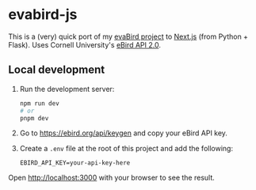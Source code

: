 # evabird-js

This is a (very) quick port of my [evaBird project](https://github.com/evazorro/evabird) to [Next.js](https://nextjs.org) (from Python + Flask).
Uses Cornell University's [eBird API 2.0](https://documenter.getpostman.com/view/664302/S1ENwy59).

## Local development

1. Run the development server:

    ```bash
    npm run dev
    # or
    pnpm dev
    ```
1. Go to https://ebird.org/api/keygen and copy your eBird API key.
1. Create a `.env` file at the root of this project and add the following:

    ```
    EBIRD_API_KEY=your-api-key-here
    ```
Open [http://localhost:3000](http://localhost:3000) with your browser to see the result.
